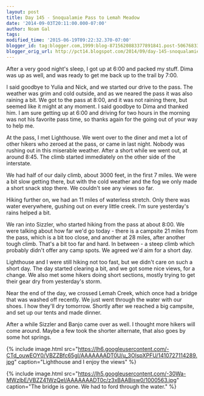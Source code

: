 ```yaml
---
layout: post
title: Day 145 - Snoqualamie Pass to Lemah Meadow
date: '2014-09-03T20:11:00.000-07:00'
author: Noam Gal
tags:
modified_time: '2015-06-19T09:22:32.370-07:00'
blogger_id: tag:blogger.com,1999:blog-8715620883377891841.post-5067683346289589918
blogger_orig_url: http://pct14.blogspot.com/2014/09/day-145-snoqualamie-pass-to-lemah-meadow.html
---
```


After a very good night's sleep, I got up at 6:00 and packed my stuff. Dima was up as well, and was ready to get me back up to the trail by 7:00.

I said goodbye to Yulia and Nick, and we started our drive to the pass. The weather was grim and cold outside, and as we neared the pass it was also raining a bit. We got to the pass at 8:00, and it was not raining there, but seemed like it might at any moment. I said goodbye to Dima and thanked him. I am sure getting up at 6:00 and driving for two hours in the morning was not his favorite pass time, so thanks again for the going out of your way to help me.

At the pass, I met Lighthouse. We went over to the diner and met a lot of other hikers who zeroed at the pass, or came in last night. Nobody was rushing out in this miserable weather. After a short while we went out, at around 8:45. The climb started immediately on the other side of the interstate.

We had half of our daily climb, about 3000 feet, in the first 7 miles. We were a bit slow getting there, but with the cold weather and the fog we only made a short snack stop there. We couldn't see any views so far.

Hiking further on, we had an 11 miles of waterless stretch. Only there was water everywhere, gushing out on every little creek. I'm sure yesterday's rains helped a bit.

We ran into Sizzler, who started hiking from the pass at about 8:00. We were talking about how far we'd go today - there is a campsite 21 miles from the pass, which is a bit too close, and another at 28 miles, after another tough climb. That's a bit too far and hard. In between - a steep climb which probably didn't offer any camp spots. We agreed we'd aim for a short day.

Lighthouse and I were still hiking not too fast, but we didn't care on such a short day. The day started clearing a bit, and we got some nice views, for a change. We also met some hikers doing short sections, mostly trying to get their gear dry from yesterday's storm.

Near the end of the day, we crossed Lemah Creek, which once had a bridge that was washed off recently. We just went through the water with our shoes. I how they'll dry tomorrow. Shortly after we reached a big campsite, and set up our tents and made dinner.

After a while Sizzler and Banjo came over as well. I thought more hikers will come around. Maybe a few took the shorter alternate, that also goes by some hot springs.

{% include image.html src="https://lh6.googleusercontent.com/-CTd_ouwEOY0/VBZZBfc65gI/AAAAAAADT0U/u_3OIspXPFU/1410727114289.jpg" caption="Lighthouse and I enjoy the views" %}

{% include image.html src="https://lh5.googleusercontent.com/-30Wa-MWzlbE/VBZZ41WzQeI/AAAAAAADT0c/z3xBAABisw0/1000563.jpg" caption="The bridge is gone. We had to ford through the water." %}

